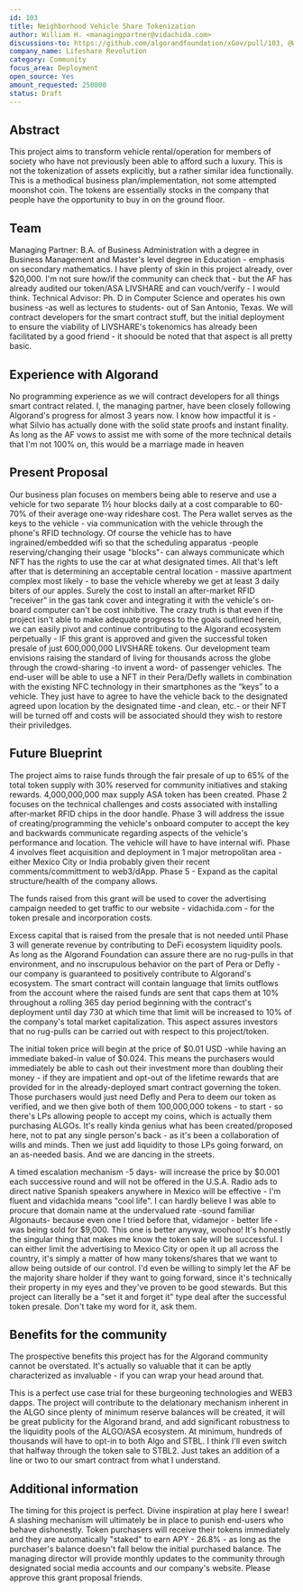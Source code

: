 ```yaml
---
id: 103
title: Neighborhood Vehicle Share Tokenization
author: William H. <managingpartner@vidachida.com>
discussions-to: https://github.com/algorandfoundation/xGov/pull/103, @WILLIAMH76301 -Instagram- 
company_name: Lifeshare Revolution
category: Community
focus_area: Deployment
open_source: Yes
amount_requested: 250000
status: Draft
---
```


## Abstract
This project aims to transform vehicle rental/operation for members of society who have not previously been able to afford such a luxury.  This is not the tokenization of assets explicitly, but a rather similar idea functionally.  This is a methodical business plan/implementation, not some attempted moonshot coin.  The tokens are essentially stocks in the company that people have the opportunity to buy in on the ground floor. 

## Team
Managing Partner: B.A. of Business Administration with a degree in Business Management and Master's level degree in Education - emphasis on secondary mathematics.  I have plenty of skin in this project already, over $20,000.  I'm not sure how/if the community can check that - but the AF has already audited our token/ASA LIVSHARE and can vouch/verify - I would think.  Technical Advisor: Ph. D in Computer Science and operates his own business -as well as lectures to students- out of San Antonio, Texas.  We will contract developers for the smart contract stuff, but the initial deployment to ensure the viability of LIVSHARE's tokenomics has already been facilitated by a good friend - it shoould be noted that that aspect is all pretty basic.   

## Experience with Algorand
No programming experience as we will contract developers for all things smart contract related.  I, the managing partner, have been closely following Algorand's progress for almost 3 years now.  I know how impactful it is - what Silvio has actually done with the solid state proofs and instant finality.  As long as the AF vows to assist me with some of the more technical details that I'm not 100% on, this would be a marriage made in heaven

## Present Proposal
Our business plan focuses on members being able to reserve and use a vehicle for two separate 1½ hour blocks daily at a cost comparable to 60-70% of their average one-way rideshare cost.  The Pera wallet serves as the keys to the vehicle - via communication with the vehicle through the phone's RFID technology.  Of course the vehicle has to have ingrained/embedded wifi so that the scheduling apparatus -people reserving/changing their usage "blocks"- can always communicate which NFT has the rights to use the car at what designated times.  All that's left after that is determining an acceptable central location - massive apartment complex most likely - to base the vehicle whereby we get at least 3 daily biters of our apples.  Surely the cost to install an after-market RFID "receiver" in the gas tank cover and integrating it with the vehicle's on-board computer can't be cost inhibitive.  The crazy truth is that even if the project isn't able to make adequate progress to the goals outlined herein, we can easily pivot and continue contributing to the Algorand ecosystem perpetually - IF this grant is approved and given the successful token presale of just 600,000,000 LIVSHARE tokens.
Our development team envisions raising the standard of living for thousands across the globe through the crowd-sharing -to invent a word- of passenger vehicles.  The end-user will be able to use a NFT in their Pera/Defly wallets in combination with the existing NFC technology in their smartphones as the “keys” to a vehicle.  They just have to agree to have the vehicle back to the designated agreed upon location by the designated time -and clean, etc.- or their NFT will be turned off and costs will be associated should they wish to restore their priviledges.

## Future Blueprint
The project aims to raise funds through the fair presale of up to 65% of the total token supply with 30% reserved for community initiatives and staking rewards.  4,000,000,000 max supply ASA token has been created.  Phase 2 focuses on the technical challenges and costs associated with installing after-market RFID chips in the door handle.  Phase 3 will address the issue of creating/programming the vehicle's onboard computer to accept the key and backwards communicate regarding aspects of the vehicle's performance and location.  The vehicle will have to have internal wifi.  Phase 4 involves fleet acquisition and deployment in 1 major metropolitan area - either Mexico City or India probably given their recent comments/committment to web3/dApp.  Phase 5 - Expand as the capital structure/health of the company allows.

The funds raised from this grant will be used to cover the advertising campaign needed to get traffic to our website - vidachida.com - for the token presale and incorporation costs.   

Excess capital that is raised from the presale that is not needed until Phase 3 will generate revenue by contributing to DeFi ecosystem liquidity pools.  As long as the Algorand Foundation can assure there are no rug-pulls in that environment, and no inscrupulous behavior on the part of Pera or Defly - our company is guaranteed to positively contribute to Algorand's ecosystem.  The smart contract will contain language that limits outflows from the account where the raised funds are sent that caps them at 10% throughout a rolling 365 day period beginning with the contract's deployment until day 730 at which time that limit will be increased to 10% of the company's total market capitalization. This aspect assures investors that no rug-pulls can be carried out with respect to this project/token.    

The initial token price will begin at the price of $0.01 USD -while having an immediate baked-in value of $0.024.  This means the purchasers would immediately be able to cash out their investment more than doubling their money - if they are impatient and opt-out of the lifetime rewards that are provided for in the already-deployed smart contract governing the token.  Those purchasers would just need Defly and Pera to deem our token as verified, and we then give both of them 100,000,000 tokens - to start - so there's LPs allowing people to accept my coins, which is actually them purchasing ALGOs.  It's really kinda genius what has been created/proposed here, not to pat any single person's back - as it's been a collaboration of wills and minds.  Then we just add liquidity to those LPs going forward, on an as-needed basis.  And we are dancing in the streets. 

A timed escalation mechanism -5 days- will increase the price by $0.001 each successive round and will not be offered in the U.S.A.  Radio ads to direct native Spanish speakers anywhere in Mexico will be effective - I'm fluent and vidachida means "cool life".  I can hardly believe I was able to procure that domain name at the undervalued rate -sound familiar Algonauts- because even one I tried before that, vidamejor - better life - was being sold for $9,000.  This one is better anyway, woohoo!  It's honestly the singular thing that makes me know the token sale will be successful.  I can either limit the advertising to Mexico City or open it up all across the country, it's simply a matter of how many tokens/shares that we want to allow being outside of our control.  I'd even be willing to simply let the AF be the majority share holder if they want to going forward, since it's technically their property in my eyes and they've proven to be good stewards.  But this project can literally be a "set it and forget it" type deal after the successful token presale.  Don't take my word for it, ask them.

## Benefits for the community
The prospective benefits this project has for the Algorand community cannot be overstated.  It's actually so valuable that it can be aptly characterized as invaluable - if you can wrap your head around that.  

This is a perfect use case trial for these burgeoning technologies and WEB3 dapps.  The project will contribute to the delationary mechanism inherent in the ALGO since plenty of minimum reserve balances will be created, it will be great publicity for the Algorand brand, and add significant robustness to the liquidity pools of the ALGO/ASA ecosystem.  At minimum, hundreds of thousands will have to opt-in to both Algo and STBL.  I think I'll even switch that halfway through the token sale to STBL2.  Just takes an addition of a line or two to our smart contract from what I understand.


## Additional information
The timing for this project is perfect.  Divine inspiration at play here I swear!  A slashing mechanism will ultimately be in place to punish end-users who behave dishonestly.  Token purchasers will receive their tokens immediately and they are automatically "staked" to earn APY - 26.8% - as long as the purchaser's balance doesn't fall below the initial purchased balance.  The managing director will provide monthly updates to the community through designated social media accounts and our company's website.  Please approve this grant proposal friends.
